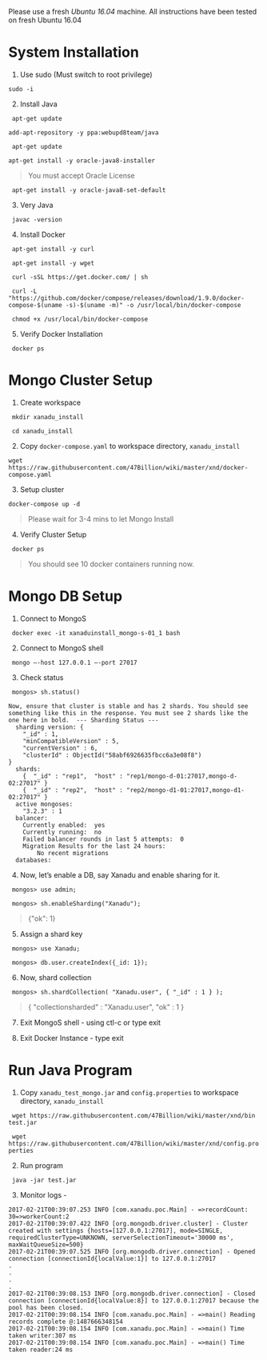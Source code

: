 Please use a fresh *Ubuntu 16.04* machine. All instructions have been tested on fresh Ubuntu 16.04

# System Installation

1. Use sudo (Must switch to root privilege)  

  ``` sudo -i ```

2. Install Java

  ``` apt-get update```

  ``` add-apt-repository -y ppa:webupd8team/java ``` 

  ``` apt-get update``` 
  
  ``` apt-get install -y oracle-java8-installer ```     
  > You must accept Oracle License
  
  ``` apt-get install -y oracle-java8-set-default``` 

3. Very Java

  ``` javac -version``` 

4. Install Docker

  ``` apt-get install -y curl``` 
  
  ``` apt-get install -y wget``` 
  
  ``` curl -sSL https://get.docker.com/ | sh``` 
  
  ``` curl -L "https://github.com/docker/compose/releases/download/1.9.0/docker-compose-$(uname -s)-$(uname -m)" -o /usr/local/bin/docker-compose``` 
  
  ``` chmod +x /usr/local/bin/docker-compose``` 

5. Verify Docker Installation

  ``` docker ps``` 

# Mongo Cluster Setup

1. Create workspace

  ``` mkdir xanadu_install``` 
  
  ``` cd xanadu_install``` 

2. Copy `docker-compose.yaml` to workspace directory, `xanadu_install`

  ``` wget https://raw.githubusercontent.com/47Billion/wiki/master/xnd/docker-compose.yaml ```

3. Setup cluster

  ``` docker-compose up -d ``` 
  > Please wait for 3-4 mins to let Mongo Install

4. Verify Cluster Setup

  ``` docker ps``` 
  > You should see 10 docker containers running now.

# Mongo DB Setup

1. Connect to MongoS

  ``` docker exec -it xanaduinstall_mongo-s-01_1 bash``` 

2. Connect to MongoS shell

  ``` mongo —-host 127.0.0.1 —-port 27017``` 

3. Check status

  ``` mongos> sh.status()``` 

```text
Now, ensure that cluster is stable and has 2 shards. You should see something like this in the response. You must see 2 shards like the one here in bold.  --- Sharding Status ---
  sharding version: {
	"_id" : 1,
	"minCompatibleVersion" : 5,
	"currentVersion" : 6,
	"clusterId" : ObjectId("58abf6926635fbcc6a3e08f8")
}
  shards:
	{  "_id" : "rep1",  "host" : "rep1/mongo-d-01:27017,mongo-d-02:27017" }
	{  "_id" : "rep2",  "host" : "rep2/mongo-d1-01:27017,mongo-d1-02:27017" }
  active mongoses:
	"3.2.3" : 1
  balancer:
	Currently enabled:  yes
	Currently running:  no
	Failed balancer rounds in last 5 attempts:  0
	Migration Results for the last 24 hours:
		No recent migrations
  databases:
  ```

4. Now, let’s enable a DB, say Xanadu and enable sharing for it.

  ``` mongos> use admin;``` 
  
  ``` mongos> sh.enableSharding("Xanadu");``` 
  > {"ok": 1}

5. Assign a shard key

  ``` mongos> use Xanadu;``` 
  
  ``` mongos> db.user.createIndex({_id: 1});``` 

6. Now, shard collection

  ``` mongos> sh.shardCollection( "Xanadu.user", { "_id" : 1 } );``` 
  
  > { "collectionsharded" : "Xanadu.user", "ok" : 1 }

7. Exit MongoS shell - using ctl-c or type exit

8. Exit Docker Instance - type exit

# Run Java Program

1. Copy `xanadu_test_mongo.jar` and `config.properties` to workspace directory, `xanadu_install`

  ``` wget https://raw.githubusercontent.com/47Billion/wiki/master/xnd/bin test.jar```
  
  ``` wget https://raw.githubusercontent.com/47Billion/wiki/master/xnd/config.properties```

2. Run program

  ``` java -jar test.jar``` 

3. Monitor logs -

```text
2017-02-21T00:39:07.253 INFO [com.xanadu.poc.Main] - =>recordCount: 30=>workerCount:2
2017-02-21T00:39:07.422 INFO [org.mongodb.driver.cluster] - Cluster created with settings {hosts=[127.0.0.1:27017], mode=SINGLE, requiredClusterType=UNKNOWN, serverSelectionTimeout='30000 ms', maxWaitQueueSize=500}
2017-02-21T00:39:07.525 INFO [org.mongodb.driver.connection] - Opened connection [connectionId{localValue:1}] to 127.0.0.1:27017
.
.
.
.
2017-02-21T00:39:08.153 INFO [org.mongodb.driver.connection] - Closed connection [connectionId{localValue:8}] to 127.0.0.1:27017 because the pool has been closed.
2017-02-21T00:39:08.154 INFO [com.xanadu.poc.Main] - =>main() Reading records complete @:1487666348154
2017-02-21T00:39:08.154 INFO [com.xanadu.poc.Main] - =>main() Time taken writer:307 ms
2017-02-21T00:39:08.154 INFO [com.xanadu.poc.Main] - =>main() Time taken reader:24 ms
```
